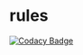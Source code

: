 # rules
[![Codacy Badge](https://api.codacy.com/project/badge/Grade/f7e5fba1e59c49be892dbb34e22db275)](https://www.codacy.com/manual/prokoptsev/rules?utm_source=github.com&amp;utm_medium=referral&amp;utm_content=prokoptsev/rules&amp;utm_campaign=Badge_Grade)
